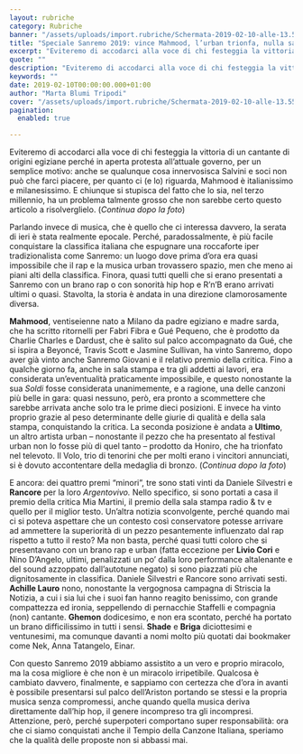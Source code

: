 ```yaml
---
layout: rubriche
category: Rubriche
banner: "/assets/uploads/import.rubriche/Schermata-2019-02-10-alle-13.55.41.png"
title: "Speciale Sanremo 2019: vince Mahmood, l’urban trionfa, nulla sarà più come prima"
excerpt: "Eviteremo di accodarci alla voce di chi festeggia la vittoria di un cantante di origini egiziane perché in aperta protesta all’attuale governo, per un semplice motivo: anche se qualunque cosa innervosisca Salvini e soci non può che farci piacere,  per quanto ci (e lo) riguarda, Mahmood è italianissimo e milanesissimo. E chiunque si stupisca del [&hellip"
quote: ""
description: "Eviteremo di accodarci alla voce di chi festeggia la vittoria di un cantante di origini egiziane perché in aperta protesta all’attuale governo, per un semplice motivo: anche se qualunque cosa innervosisca Salvini e soci non può che farci piacere,  per quanto ci (e lo) riguarda, Mahmood è italianissimo e milanesissimo. E chiunque si stupisca del [&hellip"
keywords: ""
date: 2019-02-10T00:00:00.000+01:00
author: "Marta Blumi Tripodi"
cover: "/assets/uploads/import.rubriche/Schermata-2019-02-10-alle-13.55.41.png"
pagination:
  enabled: true

---
```


Eviteremo di accodarci alla voce di chi festeggia la vittoria di un cantante di origini egiziane perché in aperta protesta all’attuale governo, per un semplice motivo: anche se qualunque cosa innervosisca Salvini e soci non può che farci piacere, per quanto ci (e lo) riguarda, Mahmood è italianissimo e milanesissimo. E chiunque si stupisca del fatto che lo sia, nel terzo millennio, ha un problema talmente grosso che non sarebbe certo questo articolo a risolverglielo. (_Continua dopo la foto_)

Parlando invece di musica, che è quello che ci interessa davvero, la serata di ieri è stata realmente epocale. Perché, paradossalmente, è più facile conquistare la classifica italiana che espugnare una roccaforte iper tradizionalista come Sanremo: un luogo dove prima d’ora era quasi impossibile che il rap e la musica urban trovassero spazio, men che meno ai piani alti della classifica. Finora, quasi tutti quelli che si erano presentati a Sanremo con un brano rap o con sonorità hip hop e R’n’B erano arrivati ultimi o quasi. Stavolta, la storia è andata in una direzione clamorosamente diversa.

**Mahmood**, ventiseienne nato a Milano da padre egiziano e madre sarda, che ha scritto ritornelli per Fabri Fibra e Gué Pequeno, che è prodotto da Charlie Charles e Dardust, che è salito sul palco accompagnato da Gué, che si ispira a Beyoncé, Travis Scott e Jasmine Sullivan, ha vinto Sanremo, dopo aver già vinto anche Sanremo Giovani e il relativo premio della critica. Fino a qualche giorno fa, anche in sala stampa e tra gli addetti ai lavori, era considerata un’eventualità praticamente impossibile, e questo nonostante la sua _Soldi_ fosse considerata unanimemente, e a ragione, una delle canzoni più belle in gara: quasi nessuno, però, era pronto a scommettere che sarebbe arrivata anche solo tra le prime dieci posizioni. E invece ha vinto proprio grazie al peso determinante delle giurie di qualità e della sala stampa, conquistando la critica. La seconda posizione è andata a **Ultimo**, un altro artista urban – nonostante il pezzo che ha presentato al festival urban non lo fosse più di quel tanto – prodotto da Honiro, che ha trionfato nel televoto. Il Volo, trio di tenorini che per molti erano i vincitori annunciati, si è dovuto accontentare della medaglia di bronzo. (_Continua dopo la foto_)

E ancora: dei quattro premi “minori”, tre sono stati vinti da Daniele Silvestri e **Rancore** per la loro _Argentovivo._ Nello specifico, si sono portati a casa il premio della critica Mia Martini, il premio della sala stampa radio & tv e quello per il miglior testo. Un’altra notizia sconvolgente, perché quando mai ci si poteva aspettare che un contesto così conservatore potesse arrivare ad ammettere la superiorità di un pezzo pesantemente influenzato dal rap rispetto a tutto il resto? Ma non basta, perché quasi tutti coloro che si presentavano con un brano rap e urban (fatta eccezione per **Livio Cori** e Nino D’Angelo, ultimi, penalizzati un po’ dalla loro performance altalenante e del sound azzoppato dall’autotune negato) si sono piazzati più che dignitosamente in classifica. Daniele Silvestri e Rancore sono arrivati sesti. **Achille Lauro** nono, nonostante la vergognosa campagna di Striscia la Notizia, a cui i sia lui che i suoi fan hanno reagito benissimo, con grande compattezza ed ironia, seppellendo di pernacchie Staffelli e compagnia (non) cantante. **Ghemon** dodicesimo, e non era scontato, perché ha portato un brano difficilissimo in tutti i sensi. **Shade** e **Briga** diciottesimi e ventunesimi, ma comunque davanti a nomi molto più quotati dai bookmaker come Nek, Anna Tatangelo, Einar.

Con questo Sanremo 2019 abbiamo assistito a un vero e proprio miracolo, ma la cosa migliore è che non è un miracolo irripetibile. Qualcosa è cambiato davvero, finalmente, e sappiamo con certezza che d’ora in avanti è possibile presentarsi sul palco dell’Ariston portando se stessi e la propria musica senza compromessi, anche quando quella musica deriva direttamente dall’hip hop, il genere incompreso tra gli incompresi. Attenzione, però, perché superpoteri comportano super responsabilità: ora che ci siamo conquistati anche il Tempio della Canzone Italiana, speriamo che la qualità delle proposte non si abbassi mai.